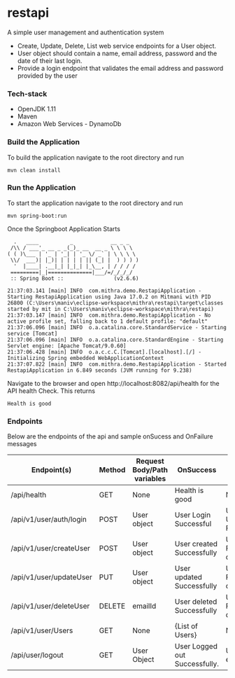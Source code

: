 # restapi
A simple user management and authentication system
* Create, Update, Delete, List web service endpoints for a User object.
* User object should contain a name, email address, password and the date of their last login.
* Provide a login endpoint that validates the email address and password provided by the user
### Tech-stack
* OpenJDK 1.11
* Maven
* Amazon Web Services - DynamoDb
### Build the Application
To build the application navigate to the root directory and run
```shell
mvn clean install
```
### Run the Application
To start the application navigate to the root directory and run
```shell
mvn spring-boot:run
```
Once the Springboot Application Starts

```shell
  .   ____          _            __ _ _
 /\\ / ___'_ __ _ _(_)_ __  __ _ \ \ \ \
( ( )\___ | '_ | '_| | '_ \/ _` | \ \ \ \
 \\/  ___)| |_)| | | | | || (_| |  ) ) ) )
  '  |____| .__|_| |_|_| |_\__, | / / / /
 =========|_|==============|___/=/_/_/_/
 :: Spring Boot ::                (v2.6.6)

21:37:03.141 [main] INFO  com.mithra.demo.RestapiApplication - Starting RestapiApplication using Java 17.0.2 on Mitmani with PID 26800 (C:\Users\maniv\eclipse-workspace\mithra\restapi\target\classes started by mit in C:\Users\maniv\eclipse-workspace\mithra\restapi)
21:37:03.147 [main] INFO  com.mithra.demo.RestapiApplication - No active profile set, falling back to 1 default profile: "default"
21:37:06.096 [main] INFO  o.a.catalina.core.StandardService - Starting service [Tomcat]
21:37:06.096 [main] INFO  o.a.catalina.core.StandardEngine - Starting Servlet engine: [Apache Tomcat/9.0.60]
21:37:06.428 [main] INFO  o.a.c.c.C.[Tomcat].[localhost].[/] - Initializing Spring embedded WebApplicationContext
21:37:07.822 [main] INFO  com.mithra.demo.RestapiApplication - Started RestapiApplication in 6.849 seconds (JVM running for 9.238)
```
Navigate to the browser and open http://localhost:8082/api/health for the API health Check. This returns
```shell
Health is good
```
### Endpoints
Below are the endpoints of the api and sample onSucess and OnFailure messages

| Endpoint(s)  |Method       |  Request Body/Path variables      |   OnSuccess   | OnFailure   | Description   | 
|--------------|-------------|----------------------------- | -------------   |------------|------------|
|  /api/health  |GET  | None  | Health is good   |N/A   | Health of API
| /api/v1/user/auth/login  |POST| User object  | User Login Successful   | Unauthorized!: User Not Found  | Allows user to login   |
|  /api/v1/user/createUser|POST|User object  | User created Successfully   | User Creation Failure : User does not Exist  | Creates new User   |
|  /api/v1/user/updateUser|PUT|User object  | User updated Successfully   | User Update Failure : User does not Exist  | Updates existing User   |
|  /api/v1/user/deleteUser|DELETE|emailId  | User deleted Successfully   | User deletion Failure : User does not Exist  | Deletes existing User   |
|  /api/v1/user/Users|GET|None  | {List of Users}  | None  | Lists all users   |
|  /api/user/logout|GET|User Object  |User Logged out Successfully.  | User does not exist  | Allows user to logout |



